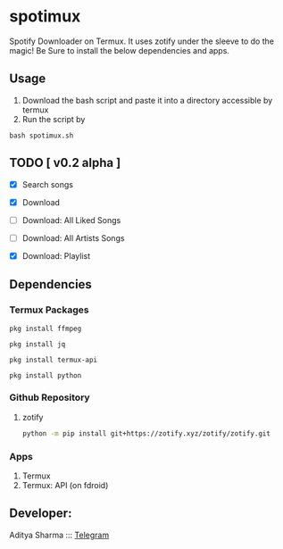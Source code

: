 # spotimux
Spotify Downloader on Termux. It uses zotify under the sleeve to do the magic! Be Sure to install the below dependencies and apps.

## Usage 
1. Download the bash script and paste it into a directory accessible by termux
2. Run the script by
```shell
bash spotimux.sh
```

## TODO [ v0.2 alpha ]
- [x] Search songs
- [x] Download
- [ ] Download: All Liked Songs
- [ ] Download: All Artists Songs
- [x] Download: Playlist


## Dependencies
### Termux Packages
```
pkg install ffmpeg
```

```
pkg install jq
```

```
pkg install termux-api
```

```
pkg install python
```

### Github Repository 
1. zotify
   ```bash
   python -m pip install git+https://zotify.xyz/zotify/zotify.git
   ```

### Apps
1. Termux
2. Termux: API (on fdroid)


## Developer:
Aditya Sharma ::: [Telegram](https://w0lfrm.t.me)
